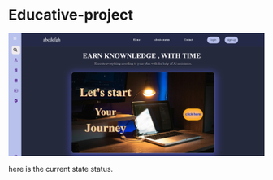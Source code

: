 # Educative-project

![image alt](https://github.com/pallab-at-tech/Educative-project/blob/5313980ba20913078a91facc5e1a3e72931493dd/Screenshot%202025-02-09%20102502.png)

here is the current state status.
